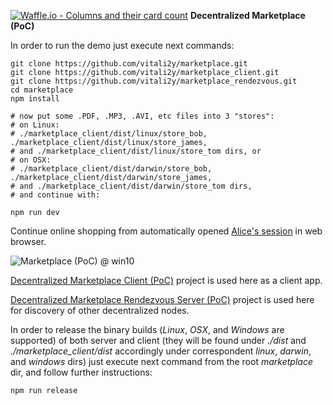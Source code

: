 [![Waffle.io - Columns and their card count](https://badge.waffle.io/vitali2y/marketplace.png?columns=all)](https://waffle.io/vitali2y/marketplace?utm_source=badge)
**Decentralized Marketplace (PoC)**

In order to run the demo just execute next commands:

```
git clone https://github.com/vitali2y/marketplace.git
git clone https://github.com/vitali2y/marketplace_client.git
git clone https://github.com/vitali2y/marketplace_rendezvous.git
cd marketplace
npm install

# now put some .PDF, .MP3, .AVI, etc files into 3 "stores":
# on Linux:
# ./marketplace_client/dist/linux/store_bob, ./marketplace_client/dist/linux/store_james,
# and ./marketplace_client/dist/linux/store_tom dirs, or
# on OSX:
# ./marketplace_client/dist/darwin/store_bob, ./marketplace_client/dist/darwin/store_james,
# and ./marketplace_client/dist/darwin/store_tom dirs,
# and continue with:

npm run dev
```

Continue online shopping from automatically opened [Alice's session](http://127.0.0.1:3000/?QmdFdWtiC9HdNWvRH3Cih9hJhLvRZmsDutz549s25CtQ61) in web browser.

![Marketplace (PoC) @ win10](https://rawgit.com/vitali2y/marketplace/master/docs/marketplace_demo_win10.png)

[Decentralized Marketplace Client (PoC)](https://github.com/vitali2y/marketplace_client) project is used here as a client app.

[Decentralized Marketplace Rendezvous Server (PoC)](https://github.com/vitali2y/marketplace_rendezvous) project is used here for discovery of other decentralized nodes.

In order to release the binary builds (_Linux_, _OSX_, and _Windows_ are supported) of both server and client (they will be found under _./dist_ and _./marketplace_client/dist_ accordingly under correspondent _linux_, _darwin_, and _windows_ dirs) just execute next command from the root _marketplace_ dir, and follow further instructions:

`npm run release`
